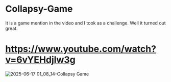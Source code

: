 # Collapsy-Game
It is a game mention in the video and I took as a challenge.
Well it turned out great.
# https://www.youtube.com/watch?v=6vYEHdjlw3g
![2025-06-17 01_08_14-Collapsy Game](https://github.com/user-attachments/assets/32f685b7-6ca8-4ea1-bb9d-f73e80bf5520)
